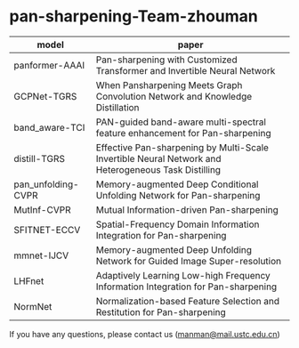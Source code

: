 # pan-sharpening-Team-zhouman

|model|paper|
|-|-|
|panformer-AAAI | Pan-sharpening with Customized Transformer and Invertible Neural Network|
|GCPNet-TGRS|When Pansharpening Meets Graph Convolution Network and Knowledge Distillation|
|band_aware-TCI|PAN-guided band-aware multi-spectral feature enhancement for Pan-sharpening|
|distill-TGRS|Effective Pan-sharpening by Multi-Scale Invertible Neural Network and Heterogeneous Task Distilling|
|pan_unfolding-CVPR|Memory-augmented Deep Conditional Unfolding Network for Pan-sharpening|
|MutInf-CVPR|Mutual Information-driven Pan-sharpening|
|SFITNET-ECCV|Spatial-Frequency Domain Information Integration for Pan-sharpening|
|mmnet-IJCV|Memory-augmented Deep Unfolding Network for Guided Image Super-resolution|
|LHFnet|Adaptively Learning Low-high Frequency Information Integration for Pan-sharpening|
|NormNet|Normalization-based Feature Selection and Restitution for Pan-sharpening|



If you have any questions, please contact us (manman@mail.ustc.edu.cn)


